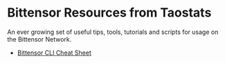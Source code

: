 # Bittensor Resources from Taostats

An ever growing set of useful tips, tools, tutorials and scripts for usage on the Bittensor Network.

- [Bittensor CLI Cheat Sheet](https://github.com/TaoStats/bittensor-resources/blob/main/btcli_cheat_sheet.md)
